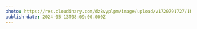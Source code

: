 ```yaml
---
photo: https://res.cloudinary.com/dz8vyplpm/image/upload/v1720791727/IMG_9828_rok8hy.jpg
publish-date: 2024-05-13T08:09:00.000Z
---
```

